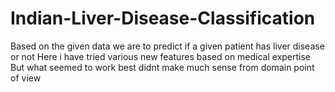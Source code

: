 # Indian-Liver-Disease-Classification
Based on the given data we are to predict if a given patient has liver disease or not 
Here i have tried various new features based on medical expertise 
But what seemed to work best didnt make much sense from domain point of view
